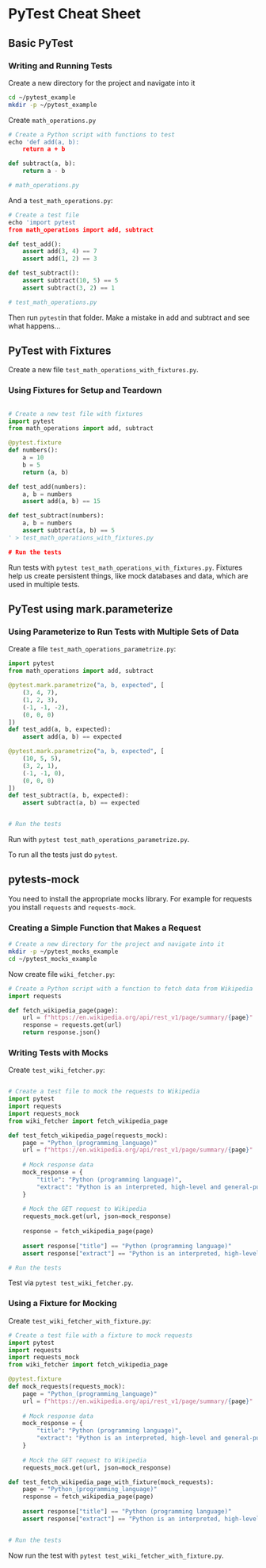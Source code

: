 

# PyTest Cheat Sheet



## Basic PyTest

### Writing and Running Tests

Create a new directory for the project and navigate into it



```bash
cd ~/pytest_example
mkdir -p ~/pytest_example
```

Create `math_operations.py`

```python
# Create a Python script with functions to test
echo 'def add(a, b):
    return a + b

def subtract(a, b):
    return a - b

# math_operations.py
```

And a `test_math_operations.py`:

```python
# Create a test file
echo 'import pytest
from math_operations import add, subtract

def test_add():
    assert add(3, 4) == 7
    assert add(1, 2) == 3

def test_subtract():
    assert subtract(10, 5) == 5
    assert subtract(3, 2) == 1

# test_math_operations.py    
```



Then run `pytest`in that folder. Make a mistake in add and subtract and see what happens...



## PyTest with Fixtures

Create a new file `test_math_operations_with_fixtures.py`.

### Using Fixtures for Setup and Teardown

```python

# Create a new test file with fixtures
import pytest
from math_operations import add, subtract

@pytest.fixture
def numbers():
    a = 10
    b = 5
    return (a, b)

def test_add(numbers):
    a, b = numbers
    assert add(a, b) == 15

def test_subtract(numbers):
    a, b = numbers
    assert subtract(a, b) == 5
' > test_math_operations_with_fixtures.py

# Run the tests

```



Run tests with `pytest test_math_operations_with_fixtures.py`. Fixtures help us create persistent things, like mock databases and data, which are used in multiple tests.



## PyTest using mark.parameterize

### Using Parameterize to Run Tests with Multiple Sets of Data

Create a file `test_math_operations_parametrize.py`:

```python
import pytest
from math_operations import add, subtract

@pytest.mark.parametrize("a, b, expected", [
    (3, 4, 7),
    (1, 2, 3),
    (-1, -1, -2),
    (0, 0, 0)
])
def test_add(a, b, expected):
    assert add(a, b) == expected

@pytest.mark.parametrize("a, b, expected", [
    (10, 5, 5),
    (3, 2, 1),
    (-1, -1, 0),
    (0, 0, 0)
])
def test_subtract(a, b, expected):
    assert subtract(a, b) == expected


# Run the tests
```

Run with `pytest test_math_operations_parametrize.py`.

To run all the tests just do `pytest`.

## pytests-mock

You need to install the appropriate mocks library. For example for requests you install `requests` and `requests-mock`.

### Creating a Simple Function that Makes a Request

```bash
# Create a new directory for the project and navigate into it
mkdir -p ~/pytest_mocks_example
cd ~/pytest_mocks_example
```

Now create file `wiki_fetcher.py`:

```python
# Create a Python script with a function to fetch data from Wikipedia
import requests

def fetch_wikipedia_page(page):
    url = f"https://en.wikipedia.org/api/rest_v1/page/summary/{page}"
    response = requests.get(url)
    return response.json()

```

### Writing Tests with Mocks

Create `test_wiki_fetcher.py`:

```python

# Create a test file to mock the requests to Wikipedia
import pytest
import requests
import requests_mock
from wiki_fetcher import fetch_wikipedia_page

def test_fetch_wikipedia_page(requests_mock):
    page = "Python_(programming_language)"
    url = f"https://en.wikipedia.org/api/rest_v1/page/summary/{page}"
    
    # Mock response data
    mock_response = {
        "title": "Python (programming language)",
        "extract": "Python is an interpreted, high-level and general-purpose programming language."
    }
    
    # Mock the GET request to Wikipedia
    requests_mock.get(url, json=mock_response)
    
    response = fetch_wikipedia_page(page)
    
    assert response["title"] == "Python (programming language)"
    assert response["extract"] == "Python is an interpreted, high-level and general-purpose programming language."

# Run the tests

```

Test via `pytest test_wiki_fetcher.py`.

### Using a Fixture for Mocking

Create `test_wiki_fetcher_with_fixture.py`:

```python
# Create a test file with a fixture to mock requests
import pytest
import requests
import requests_mock
from wiki_fetcher import fetch_wikipedia_page

@pytest.fixture
def mock_requests(requests_mock):
    page = "Python_(programming_language)"
    url = f"https://en.wikipedia.org/api/rest_v1/page/summary/{page}"
    
    # Mock response data
    mock_response = {
        "title": "Python (programming language)",
        "extract": "Python is an interpreted, high-level and general-purpose programming language."
    }
    
    # Mock the GET request to Wikipedia
    requests_mock.get(url, json=mock_response)

def test_fetch_wikipedia_page_with_fixture(mock_requests):
    page = "Python_(programming_language)"
    response = fetch_wikipedia_page(page)
    
    assert response["title"] == "Python (programming language)"
    assert response["extract"] == "Python is an interpreted, high-level and general-purpose programming language."


# Run the tests

```

Now run the test with `pytest test_wiki_fetcher_with_fixture.py`.